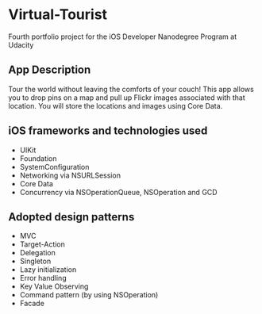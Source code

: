 # Virtual-Tourist
Fourth portfolio project for the iOS Developer Nanodegree Program at Udacity

## App Description
Tour the world without leaving the comforts of your couch! This app allows you to drop pins on a map and pull up Flickr images associated with that location. You will store the locations and images using Core Data.

## iOS frameworks and technologies used
* UIKit
* Foundation
* SystemConfiguration
* Networking via NSURLSession
* Core Data
* Concurrency via NSOperationQueue, NSOperation and GCD


## Adopted design patterns
* MVC
* Target-Action
* Delegation
* Singleton
* Lazy initialization
* Error handling
* Key Value Observing
* Command pattern (by using NSOperation)
* Facade

